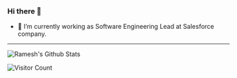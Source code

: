 ### Hi there 👋
- 🔭 I’m currently working as Software Engineering Lead at Salesforce company.

<!--
**rago-actions/rago-actions** is a ✨ _special_ ✨ repository because its `README.md` (this file) appears on your GitHub profile.

Here are some ideas to get you started:

- 👯 I’m looking to collaborate on ...
- 🤔 I’m looking for help with ...
- 💬 Ask me about ...
- 📫 How to reach me: ...
- 😄 Pronouns: ...
- ⚡ Fun fact: ...
-->

-----

<p align="left"> 
  <img src="https://github-readme-stats.vercel.app/api?username=rago-actions&theme=radical&show_icons=true" alt="Ramesh's Github Stats" />
</p>

<p align="left"> 
  <img src="https://profile-counter.glitch.me/rago-actions/count.svg" alt="Visitor Count" />
</p>

